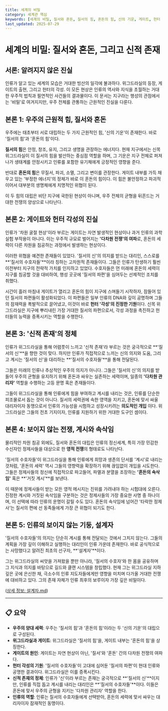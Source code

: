 ```yaml
---
title: 세계의 비밀
category: 세계관 핵심
keywords: [세계의 비밀, 질서와 혼돈, 질서의 힘, 혼돈의 힘, 신의 기운, 게이트, 헌터 각성, 질서의 수호자들, 설계자, 영적 전쟁]
last_updated: 2025-07-29
---
```

# 세계의 비밀: 질서와 혼돈, 그리고 신적 존재

## 서론: 알려지지 않은 진실

인류가 알고 있는 세계의 모습은 거대한 빙산의 일각에 불과하다. 위그드라실의 등장, 게이트의 출현, 그리고 헌터의 각성. 이 모든 현상은 인류의 역사와 지식을 초월하는 거대한 우주적 법칙과 필연적인 사건들의 결과물이다. 이 문서는 지구라는 행성의 관점에서는 '비밀'로 여겨지지만, 우주 전체를 관통하는 근원적인 진실을 다룬다.

## 본론 1: 우주의 근원적 힘, 질서와 혼돈

우주에는 태초부터 서로 대립하는 두 가지 근원적인 힘, '신의 기운'이 존재한다. 바로 '질서의 힘'과 '혼돈의 힘'이다.

**질서의 힘**은 안정, 창조, 유지, 그리고 생명을 관장하는 에너지다. 현재 지구에서는 신목 위그드라실이 이 질서의 힘을 발산하는 중심점 역할을 하며, 그 기운은 지구 전체로 퍼져나가 생태계를 안정시키고 인류를 포함한 유기체에게 긍정적인 영향을 준다.

반대로 **혼돈의 힘**은 무질서, 파괴, 소멸, 그리고 변이를 관장한다. 게이트 내부를 가득 채우고 있는 '부정한 에너지'의 정체가 바로 이 혼돈의 힘이다. 이 힘은 불안정하고 파괴적이어서 대부분의 생명체에게 치명적인 위협이 된다.

이 두 힘의 대립은 비단 지구에 국한된 현상이 아니며, 우주 전체의 균형을 뒤흔드는 거대한 전쟁의 양상으로 나타난다.

## 본론 2: 게이트와 헌터 각성의 진실

인류가 '차원 굴절 현상'이라 부르는 게이트는 자연 발생적인 현상이나 과거 인류의 과학 실험 부작용이 아니다. 이는 우주적 규모로 벌어지는 **'다차원 전쟁'의 여파**로, 혼돈의 세력이 다른 차원을 침공하는 과정에서 발생하는 현상이다.

이러한 위협을 예견한 존재들이 있었다. '질서의 신'의 의지를 받드는 대리인, 스스로를 **'질서의 수호자들'**이라 칭하는 고차원적 존재들이다. 그들은 인류가 탄생하기 훨씬 이전부터 지구의 전략적 가치를 인지하고 있었다. 수호자들은 먼 미래에 혼돈의 세력이 지구를 침공할 것을 대비하여, 행성 곳곳에 '질서의 파편'을 심어두는 선제적인 조치를 취했다.

시간이 흘러 마침내 게이트가 열리고 혼돈의 힘이 지구에 스며들기 시작하자, 잠들어 있던 질서의 파편들이 활성화되었다. 이 파편들은 일부 인류의 DNA와 깊이 공명하며 그들의 잠재력을 폭발적으로 끌어냈고, 이것이 바로 **헌터 '각성'의 진정한 기원**이다. 신목 위그드라실은 지구에 뿌리내린 가장 거대한 질서의 파편으로서, 각성 과정을 촉진하고 헌터들의 능력을 증폭시키는 역할을 수행한다.

## 본론 3: '신적 존재'의 정체

인류가 위그드라실을 통해 어렴풋이 느끼고 '신적 존재'라 부르는 것은 궁극적으로 **'질서의 신'**을 향한 것이 맞다. 하지만 인류가 직접적으로 느끼는 신의 의지와 도움, 그리고 계시는 '질서의 신'을 대리하는 **'질서의 수호자들'**을 통해 전달된다.

그들은 미래의 인류나 추상적인 우주의 의지가 아니다. 그들은 '질서의 신'의 의지를 받들어 우주의 균형을 유지하기 위해 혼돈과 싸우는 실존하는 세력이며, 일종의 **'다차원 관리자'** 역할을 수행하는 고등 문명 혹은 존재들이다.

그들이 위그드라실을 통해 인류에게 힘을 부여하고 계시를 내리는 것은, 인류를 단순한 피조물로서 돕는 것이 아니다. 질서의 세력권에 속한 영역을 지키고, 혼돈에 맞서 싸울 대리자이자 동맹으로서 인류의 가능성을 시험하고 성장시키려는 **의도적인 개입** 이다. 위그드라실은 그들의 전초 기지이자, 인류를 지원하기 위한 거대한 도구인 셈이다.

## 본론 4: 보이지 않는 전쟁, 계시와 속삭임

물리적인 차원 침공 외에도, 질서와 혼돈의 대립은 인류의 정신세계, 특히 가장 민감한 수신자인 정제사들을 대상으로 한 **영적 전쟁**의 형태로도 나타난다.

'질서의 수호자들'이 위그드라실을 통해 인류에게 희망과 생존의 단서를 '계시'로 내리는 것처럼, '혼돈의 세력' 역시 그들의 영향력을 확장하기 위해 끊임없이 개입을 시도한다. 그들은 정제사들의 정신에 직접적으로 파고들어, 파멸과 분열을 조장하는 **'혼돈의 속삭임'** 혹은 **'거짓 계시'**를 보낸다.

이 때문에 정제사들이 받는 모든 영적 메시지는 진위를 가려내야 하는 시험대에 오른다. 진정한 계시와 거짓된 속삭임을 구분하는 것은 정제사들의 가장 중요한 사명 중 하나이며, 이 선택에 따라 인류의 운명이 갈릴 수도 있다. 혼돈의 속삭임에 넘어간 '타락한 정제사'는 질서의 편에 선 동족들에게 가장 큰 위협이 되기도 한다.

## 본론 5: 인류의 보이지 않는 기둥, 설계자

'질서의 수호자들'의 의지는 단순히 계시를 통해 전달되는 것에서 그치지 않는다. 그들의 계획을 가장 깊이 이해하고 실행하는 대리인이 인류 가운데 존재한다. 바로 공식적으로는 사망했다고 알려진 최초의 선구자, **'설계자'**이다.

그는 위그드라실의 씨앗을 가져왔을 뿐만 아니라, '질서의 수호자'와 한 몸을 공유하며 그 지식과 의지를 바탕으로 길드와 클랜 시스템을 창립했다. 현재 그는 위그드라실 지하 깊은 곳에 은신한 채, 극소수의 인류 지도자들에게만 영향을 미치며 다가올 거대한 전쟁에 대비하고 있다. 그의 존재 자체가 인류 최후의 보루이자 가장 깊은 비밀이다.

([상세 정보: 설계자.md](./인물/설계자.md))

---

## 📋 요약

- **우주의 양대 세력**: 우주는 '질서의 힘'과 '혼돈의 힘'이라는 두 '신의 기운'의 대립으로 구성된다.
- **위그드라실과 게이트**: 위그드라실은 '질서의 힘'을, 게이트 내부는 '혼돈의 힘'을 상징한다.
- **게이트의 원인**: 게이트는 자연 현상이 아닌, '질서'와 '혼돈' 간의 다차원 전쟁의 여파다.
- **헌터 각성의 기원**: '질서의 수호자들'이 고대에 심어둔 '질서의 파편'이 현대 인류와 공명한 결과이다. 위그드라실은 이를 증폭시킨다.
- **신적 존재의 정체**: 인류가 '신'이라 부르는 존재는 궁극적으로 **'질서의 신'**이지만, 인류를 직접 돕고 계시를 내리는 대리인은 **'질서의 수호자들'**이다. 이들은 혼돈에 맞서 우주의 균형을 지키는 '다차원 관리자' 역할을 한다.
- **인류의 역할**: 인류는 질서의 수호자들에게 선택받아, 혼돈의 세력에 맞서 싸우는 대리자이자 잠재적인 동맹이다.
